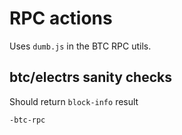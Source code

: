 # RPC actions
Uses `dumb.js` in the BTC RPC utils.

## btc/electrs sanity checks
Should return `block-info` result
```
-btc-rpc
```
